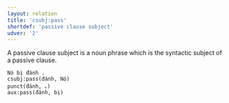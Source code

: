 ```yaml
---
layout: relation
title: 'csubj:pass'
shortdef: 'passive clause subject'
udver: '2'
---
```


A passive clause subject is a noun phrase which is the syntactic subject of a passive clause.

~~~ sdparse
Nó bị đánh .
csubj:pass(đánh, Nó)
punct(đánh, 。)
aux:pass(đánh, bị)
~~~

<!-- Interlanguage links updated Ne 5. května 2024, 18:21:03 CEST -->
